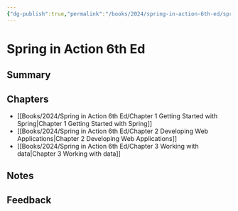 ```yaml
---
{"dg-publish":true,"permalink":"/books/2024/spring-in-action-6th-ed/spring-in-action-6th-ed/","title":"Spring in Action 6th Ed","tags":["book/2024"]}
---
```


# Spring in Action 6th Ed

## Summary

## Chapters
- [[Books/2024/Spring in Action 6th Ed/Chapter 1 Getting Started with Spring\|Chapter 1 Getting Started with Spring]]
- [[Books/2024/Spring in Action 6th Ed/Chapter 2 Developing Web Applications\|Chapter 2 Developing Web Applications]]
- [[Books/2024/Spring in Action 6th Ed/Chapter 3 Working with data\|Chapter 3 Working with data]]
## Notes

## Feedback
